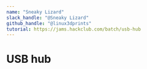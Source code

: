 ```yaml
---
name: "Sneaky Lizard"
slack_handle: "@Sneaky Lizard"
github_handle: "@linux3dprints"
tutorial: https://jams.hackclub.com/batch/usb-hub
---
```


# USB hub

<!-- 2 port usb hub -->

<!-- ~$40 -->
